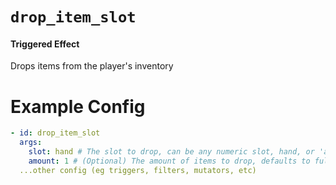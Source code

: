 # `drop_item_slot`
#### Triggered Effect

Drops items from the player's inventory

# Example Config
```yaml
- id: drop_item_slot
  args:
    slot: hand # The slot to drop, can be any numeric slot, hand, or 'any' (Defaults to any)
    amount: 1 # (Optional) The amount of items to drop, defaults to full stack
  ...other config (eg triggers, filters, mutators, etc)
```